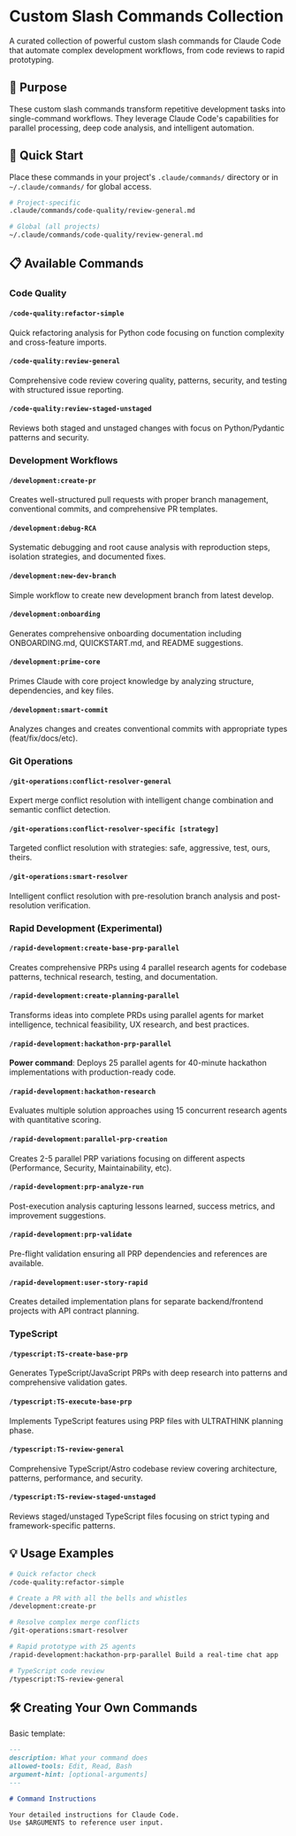 # Custom Slash Commands Collection

A curated collection of powerful custom slash commands for Claude Code that automate complex development workflows, from code reviews to rapid prototyping.

## 🎯 Purpose

These custom slash commands transform repetitive development tasks into single-command workflows. They leverage Claude Code's capabilities for parallel processing, deep code analysis, and intelligent automation.

## 🚀 Quick Start

Place these commands in your project's `.claude/commands/` directory or in `~/.claude/commands/` for global access.

```bash
# Project-specific
.claude/commands/code-quality/review-general.md

# Global (all projects)
~/.claude/commands/code-quality/review-general.md
```

## 📋 Available Commands

### Code Quality

#### `/code-quality:refactor-simple`

Quick refactoring analysis for Python code focusing on function complexity and cross-feature imports.

#### `/code-quality:review-general`

Comprehensive code review covering quality, patterns, security, and testing with structured issue reporting.

#### `/code-quality:review-staged-unstaged`

Reviews both staged and unstaged changes with focus on Python/Pydantic patterns and security.

### Development Workflows

#### `/development:create-pr`

Creates well-structured pull requests with proper branch management, conventional commits, and comprehensive PR templates.

#### `/development:debug-RCA`

Systematic debugging and root cause analysis with reproduction steps, isolation strategies, and documented fixes.

#### `/development:new-dev-branch`

Simple workflow to create new development branch from latest develop.

#### `/development:onboarding`

Generates comprehensive onboarding documentation including ONBOARDING.md, QUICKSTART.md, and README suggestions.

#### `/development:prime-core`

Primes Claude with core project knowledge by analyzing structure, dependencies, and key files.

#### `/development:smart-commit`

Analyzes changes and creates conventional commits with appropriate types (feat/fix/docs/etc).

### Git Operations

#### `/git-operations:conflict-resolver-general`

Expert merge conflict resolution with intelligent change combination and semantic conflict detection.

#### `/git-operations:conflict-resolver-specific [strategy]`

Targeted conflict resolution with strategies: safe, aggressive, test, ours, theirs.

#### `/git-operations:smart-resolver`

Intelligent conflict resolution with pre-resolution branch analysis and post-resolution verification.

### Rapid Development (Experimental)

#### `/rapid-development:create-base-prp-parallel`

Creates comprehensive PRPs using 4 parallel research agents for codebase patterns, technical research, testing, and documentation.

#### `/rapid-development:create-planning-parallel`

Transforms ideas into complete PRDs using parallel agents for market intelligence, technical feasibility, UX research, and best practices.

#### `/rapid-development:hackathon-prp-parallel`

**Power command**: Deploys 25 parallel agents for 40-minute hackathon implementations with production-ready code.

#### `/rapid-development:hackathon-research`

Evaluates multiple solution approaches using 15 concurrent research agents with quantitative scoring.

#### `/rapid-development:parallel-prp-creation`

Creates 2-5 parallel PRP variations focusing on different aspects (Performance, Security, Maintainability, etc).

#### `/rapid-development:prp-analyze-run`

Post-execution analysis capturing lessons learned, success metrics, and improvement suggestions.

#### `/rapid-development:prp-validate`

Pre-flight validation ensuring all PRP dependencies and references are available.

#### `/rapid-development:user-story-rapid`

Creates detailed implementation plans for separate backend/frontend projects with API contract planning.

### TypeScript

#### `/typescript:TS-create-base-prp`

Generates TypeScript/JavaScript PRPs with deep research into patterns and comprehensive validation gates.

#### `/typescript:TS-execute-base-prp`

Implements TypeScript features using PRP files with ULTRATHINK planning phase.

#### `/typescript:TS-review-general`

Comprehensive TypeScript/Astro codebase review covering architecture, patterns, performance, and security.

#### `/typescript:TS-review-staged-unstaged`

Reviews staged/unstaged TypeScript files focusing on strict typing and framework-specific patterns.

## 💡 Usage Examples

```bash
# Quick refactor check
/code-quality:refactor-simple

# Create a PR with all the bells and whistles
/development:create-pr

# Resolve complex merge conflicts
/git-operations:smart-resolver

# Rapid prototype with 25 agents
/rapid-development:hackathon-prp-parallel Build a real-time chat app

# TypeScript code review
/typescript:TS-review-general
```

## 🛠️ Creating Your Own Commands

Basic template:

```markdown
---
description: What your command does
allowed-tools: Edit, Read, Bash
argument-hint: [optional-arguments]
---

# Command Instructions

Your detailed instructions for Claude Code.
Use $ARGUMENTS to reference user input.
```
